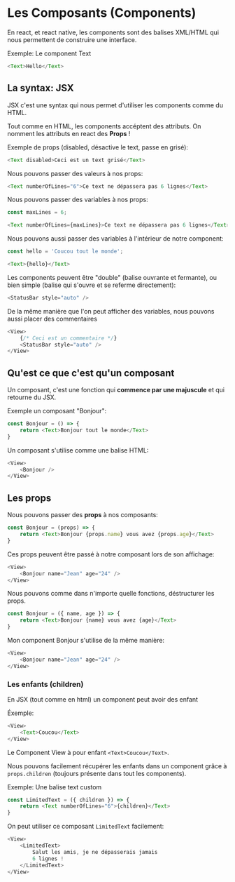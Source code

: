 # Les Composants (Components)

En react, et react native, les components sont des balises
XML/HTML qui nous permettent de construire une interface.

Exemple: Le component Text

```js
<Text>Hello</Text>
```

## La syntax: JSX

JSX c'est une syntax qui nous permet d'utiliser les components
comme du HTML.

Tout comme en HTML, les components accéptent des attributs. On
nomment les attributs en react des **Props** !

Exemple de props (disabled, désactive le text, passe en grisé):

```js
<Text disabled>Ceci est un text grisé</Text>
```

Nous pouvons passer des valeurs à nos props:

```js
<Text numberOfLines="6">Ce text ne dépassera pas 6 lignes</Text>
```

Nous pouvons passer des variables à nos props:

```js
const maxLines = 6;

<Text numberOfLines={maxLines}>Ce text ne dépassera pas 6 lignes</Text>
```

Nous pouvons aussi passer des variables à l'intérieur de notre component:

```js
const hello = 'Coucou tout le monde';

<Text>{hello}</Text>
```

Les components peuvent être "double" (balise ouvrante et fermante), ou
bien simple (balise qui s'ouvre et se referme directement):

```js
<StatusBar style="auto" />
```

De la même manière que l'on peut afficher des variables, nous pouvons aussi
placer des commentaires

```js
<View>
    {/* Ceci est un commentaire */}
    <StatusBar style="auto" />
</View>
```

## Qu'est ce que c'est qu'un composant

Un composant, c'est une fonction qui **commence par une majuscule** et qui
retourne du JSX.

Exemple un composant "Bonjour":

```js
const Bonjour = () => {
    return <Text>Bonjour tout le monde</Text>
}
```

Un composant s'utilise comme une balise HTML:

```js
<View>
    <Bonjour />
</View>
```

## Les props

Nous pouvons passer des **props** à nos composants:

```js
const Bonjour = (props) => {
    return <Text>Bonjour {props.name} vous avez {props.age}</Text>
}
```

Ces props peuvent être passé à notre composant lors de son affichage:

```js
<View>
    <Bonjour name="Jean" age="24" />
</View>
```

Nous pouvons comme dans n'importe quelle fonctions, déstructurer
les props.

```js
const Bonjour = ({ name, age }) => {
    return <Text>Bonjour {name} vous avez {age}</Text>
}
```

Mon component Bonjour s'utilise de la même manière:

```js
<View>
    <Bonjour name="Jean" age="24" />
</View>
```

### Les enfants (children)

En JSX (tout comme en html) un component peut avoir
des enfant

Éxemple:

```js
<View>
    <Text>Coucou</Text>
</View>
```

Le Component View à pour enfant `<Text>Coucou</Text>`.

Nous pouvons facilement récupérer les enfants dans un component
grâce à `props.children` (toujours présente dans tout les components).

Exemple: Une balise text custom

```js
const LimitedText = ({ children }) => {
    return <Text numberOfLines="6">{children}</Text>
}
```

On peut utiliser ce composant `LimitedText` facilement:

```js
<View>
    <LimitedText>
        Salut les amis, je ne dépasserais jamais
        6 lignes !
    </LimitedText>
</View>
```